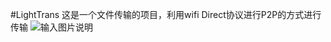 #LightTrans
这是一个文件传输的项目，利用wifi Direct协议进行P2P的方式进行传输
![输入图片说明](http://git.oschina.net/uploads/images/2015/0614/001030_4c1f760e_354283.png "主页")